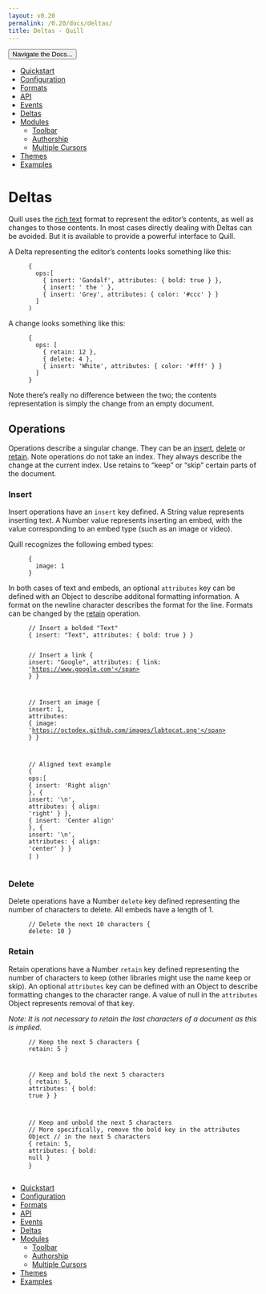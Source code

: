 ```yaml
---
layout: v0.20
permalink: /0.20/docs/deltas/
title: Deltas - Quill
---
```

<div class="container">
  <div id="sidebar-dropdown">
    <div class="btn-group">
      <button class="btn btn-default dropdown-toggle" data-toggle="dropdown"
      type="button">Navigate the Docs... <span class="caret"></span></button>
      <ul class="dropdown-menu" role="menu">
        <li>
          <a href="/0.20/docs/quickstart/">Quickstart</a>
        </li>
        <li>
          <a href="/0.20/docs/configuration/">Configuration</a>
        </li>
        <li>
          <a href="/0.20/docs/formats/">Formats</a>
        </li>
        <li>
          <a href="/0.20/docs/api/">API</a>
        </li>
        <li>
          <a href="/0.20/docs/events/">Events</a>
        </li>
        <li class="active">
          <a href="/0.20/docs/deltas/">Deltas</a>
        </li>
        <li>
          <a href="/0.20/docs/modules/">Modules</a>
          <ul>
            <li>
              <a href="/0.20/docs/modules/toolbar/">Toolbar</a>
            </li>
            <li>
              <a href="/0.20/docs/modules/authorship/">Authorship</a>
            </li>
            <li>
              <a href="/0.20/docs/modules/multi-cursors/">Multiple Cursors</a>
            </li>
          </ul>
        </li>
        <li>
          <a href="/0.20/docs/themes/">Themes</a>
        </li>
        <li>
          <a href="/0.20/examples/">Examples</a>
        </li>
      </ul>
    </div>
  </div>
  <div class="row">
    <div class="col-sm-9" id="docs-container">
      <h1 id="deltas">Deltas</h1>
      <p>Quill uses the <a href="https://github.com/ottypes/rich-text">rich
      text</a> format to represent the editor’s contents, as well as changes to
      those contents. In most cases directly dealing with Deltas can be
      avoided. But it is available to provide a powerful interface to
      Quill.</p>
      <p>A Delta representing the editor’s contents looks something like
      this:</p>
      <figure class="highlight">
        <pre>
<code class="language-javascript" data-lang="javascript"><span class=
"p">{</span>
  <span class="nl">ops</span><span class="p">:[</span>
    <span class="p">{</span> <span class="na">insert</span><span class=
"p">:</span> <span class="s1">'Gandalf'</span><span class=
"p">,</span> <span class="na">attributes</span><span class=
"p">:</span> <span class="p">{</span> <span class="na">bold</span><span class=
"p">:</span> <span class="kc">true</span> <span class="p">}</span> <span class=
"p">},</span>
    <span class="p">{</span> <span class="na">insert</span><span class=
"p">:</span> <span class="s1">' the '</span> <span class="p">},</span>
    <span class="p">{</span> <span class="na">insert</span><span class=
"p">:</span> <span class="s1">'Grey'</span><span class=
"p">,</span> <span class="na">attributes</span><span class=
"p">:</span> <span class="p">{</span> <span class="na">color</span><span class=
"p">:</span> <span class="s1">'#ccc'</span> <span class=
"p">}</span> <span class="p">}</span>
  <span class="p">]</span>
<span class="p">)</span></code>
</pre>
      </figure>
      <p>A change looks something like this:</p>
      <figure class="highlight">
        <pre>
<code class="language-javascript" data-lang="javascript"><span class=
"p">{</span>
  <span class="nl">ops</span><span class="p">:</span> <span class="p">[</span>
    <span class="p">{</span> <span class="na">retain</span><span class=
"p">:</span> <span class="mi">12</span> <span class="p">},</span>
    <span class="p">{</span> <span class="na">delete</span><span class=
"p">:</span> <span class="mi">4</span> <span class="p">},</span>
    <span class="p">{</span> <span class="na">insert</span><span class=
"p">:</span> <span class="s1">'White'</span><span class=
"p">,</span> <span class="na">attributes</span><span class=
"p">:</span> <span class="p">{</span> <span class="na">color</span><span class=
"p">:</span> <span class="s1">'#fff'</span> <span class=
"p">}</span> <span class="p">}</span>
  <span class="p">]</span>
<span class="p">}</span></code>
</pre>
      </figure>
      <p>Note there’s really no difference between the two; the contents
      representation is simply the change from an empty document.</p>
      <h2 id="operations">Operations</h2>
      <p>Operations describe a singular change. They can be an <a href=
      "#insert">insert</a>, <a href="#delete">delete</a> or <a href=
      "#retain">retain</a>. Note operations do not take an index. They always
      describe the change at the current index. Use retains to “keep” or “skip”
      certain parts of the document.</p>
      <h3 id="insert">Insert</h3>
      <p>Insert operations have an <code class=
      "highlighter-rouge">insert</code> key defined. A String value represents
      inserting text. A Number value represents inserting an embed, with the
      value corresponding to an embed type (such as an image or video).</p>
      <p>Quill recognizes the following embed types:</p>
      <figure class="highlight">
        <pre>
<code class="language-javascript" data-lang="javascript"><span class=
"p">{</span>
  <span class="nl">image</span><span class="p">:</span> <span class=
"mi">1</span>
<span class="p">}</span></code>
</pre>
      </figure>
      <p>In both cases of text and embeds, an optional <code class=
      "highlighter-rouge">attributes</code> key can be defined with an Object
      to describe additonal formatting information. A format on the newline
      character describes the format for the line. Formats can be changed by
      the <a href="#retain">retain</a> operation.</p>
      <figure class="highlight">
        <pre>
<code class="language-javascript" data-lang="javascript"><span class=
"c1">// Insert a bolded "Text"</span>
<span class="p">{</span> <span class="nl">insert</span><span class=
"p">:</span> <span class="s2">"Text"</span><span class=
"p">,</span> <span class="nx">attributes</span><span class=
"err">:</span> <span class="p">{</span> <span class=
"nl">bold</span><span class="p">:</span> <span class=
"kc">true</span> <span class="p">}</span> <span class="p">}</span>

<span class="c1">// Insert a link</span>
<span class="p">{</span> <span class="nl">insert</span><span class=
"p">:</span> <span class="s2">"Google"</span><span class=
"p">,</span> <span class="nx">attributes</span><span class=
"err">:</span> <span class="p">{</span> <span class=
"nl">link</span><span class="p">:</span> <span class=
"s1">'https://www.google.com'</span> <span class="p">}</span> <span class=
"p">}</span>

<span class="c1">// Insert an image</span>
<span class="p">{</span>
  <span class="nl">insert</span><span class="p">:</span> <span class=
"mi">1</span><span class="p">,</span>
  <span class="nx">attributes</span><span class="err">:</span> <span class=
"p">{</span>
    <span class="nl">image</span><span class="p">:</span> <span class=
"s1">'https://octodex.github.com/images/labtocat.png'</span>
  <span class="p">}</span>
<span class="p">}</span>

<span class="c1">// Aligned text example</span>
<span class="p">{</span>
  <span class="nl">ops</span><span class="p">:[</span>
    <span class="p">{</span> <span class="na">insert</span><span class=
"p">:</span> <span class="s1">'Right align'</span> <span class="p">},</span>
    <span class="p">{</span> <span class="na">insert</span><span class=
"p">:</span> <span class="s1">'\n'</span><span class="p">,</span> <span class=
"na">attributes</span><span class="p">:</span> <span class=
"p">{</span> <span class="na">align</span><span class="p">:</span> <span class=
"s1">'right'</span> <span class="p">}</span> <span class="p">},</span>
    <span class="p">{</span> <span class="na">insert</span><span class=
"p">:</span> <span class="s1">'Center align'</span> <span class="p">},</span>
    <span class="p">{</span> <span class="na">insert</span><span class=
"p">:</span> <span class="s1">'\n'</span><span class="p">,</span> <span class=
"na">attributes</span><span class="p">:</span> <span class=
"p">{</span> <span class="na">align</span><span class="p">:</span> <span class=
"s1">'center'</span> <span class="p">}</span> <span class="p">}</span>
  <span class="p">]</span>
<span class="p">)</span></code>
</pre>
      </figure>
      <h3 id="delete">Delete</h3>
      <p>Delete operations have a Number <code class=
      "highlighter-rouge">delete</code> key defined representing the number of
      characters to delete. All embeds have a length of 1.</p>
      <figure class="highlight">
        <pre>
<code class="language-javascript" data-lang="javascript"><span class=
"c1">// Delete the next 10 characters</span>
<span class="p">{</span> <span class="nl">delete</span><span class=
"p">:</span> <span class="mi">10</span> <span class="p">}</span></code>
</pre>
      </figure>
      <h3 id="retain">Retain</h3>
      <p>Retain operations have a Number <code class=
      "highlighter-rouge">retain</code> key defined representing the number of
      characters to keep (other libraries might use the name keep or skip). An
      optional <code class="highlighter-rouge">attributes</code> key can be
      defined with an Object to describe formatting changes to the character
      range. A value of null in the <code class=
      "highlighter-rouge">attributes</code> Object represents removal of that
      key.</p>
      <p><em>Note: It is not necessary to retain the last characters of a
      document as this is implied.</em></p>
      <figure class="highlight">
        <pre>
<code class="language-javascript" data-lang="javascript"><span class=
"c1">// Keep the next 5 characters</span>
<span class="p">{</span> <span class="nl">retain</span><span class=
"p">:</span> <span class="mi">5</span> <span class="p">}</span>

<span class="c1">// Keep and bold the next 5 characters</span>
<span class="p">{</span> <span class="nl">retain</span><span class=
"p">:</span> <span class="mi">5</span><span class="p">,</span> <span class=
"nx">attributes</span><span class="err">:</span> <span class=
"p">{</span> <span class="nl">bold</span><span class="p">:</span> <span class=
"kc">true</span> <span class="p">}</span> <span class="p">}</span>

<span class="c1">// Keep and unbold the next 5 characters</span>
<span class=
"c1">// More specifically, remove the bold key in the attributes Object</span>
<span class="c1">// in the next 5 characters</span>
<span class="p">{</span> <span class="nl">retain</span><span class=
"p">:</span> <span class="mi">5</span><span class="p">,</span> <span class=
"nx">attributes</span><span class="err">:</span> <span class=
"p">{</span> <span class="nl">bold</span><span class="p">:</span> <span class=
"kc">null</span> <span class="p">}</span> <span class="p">}</span></code>
</pre>
      </figure>
    </div>
    <div class="col-sm-3" id="sidebar-container">
      <div class="sidebar-nav" data-offset-top="40" data-spy="affix">
        <ul class="nav">
          <li>
            <a href="/0.20/docs/quickstart/">Quickstart</a>
          </li>
          <li>
            <a href="/0.20/docs/configuration/">Configuration</a>
          </li>
          <li>
            <a href="/0.20/docs/formats/">Formats</a>
          </li>
          <li>
            <a href="/0.20/docs/api/">API</a>
          </li>
          <li>
            <a href="/0.20/docs/events/">Events</a>
          </li>
          <li class="active">
            <a href="/0.20/docs/deltas/">Deltas</a>
          </li>
          <li>
            <a href="/0.20/docs/modules/">Modules</a>
            <ul class="nav">
              <li>
                <a href="/0.20/docs/modules/toolbar/">Toolbar</a>
              </li>
              <li>
                <a href="/0.20/docs/modules/authorship/">Authorship</a>
              </li>
              <li>
                <a href="/0.20/docs/modules/multi-cursors/">Multiple
                Cursors</a>
              </li>
            </ul>
          </li>
          <li>
            <a href="/0.20/docs/themes/">Themes</a>
          </li>
          <li>
            <a href="/0.20/examples/">Examples</a>
          </li>
        </ul>
      </div>
    </div>
  </div>
</div>
<script src="//ajax.googleapis.com/ajax/libs/jquery/1.11.0/jquery.min.js" type=
"text/javascript"></script>
<script src="//netdna.bootstrapcdn.com/bootstrap/3.3.4/js/bootstrap.min.js"
type="text/javascript"></script>